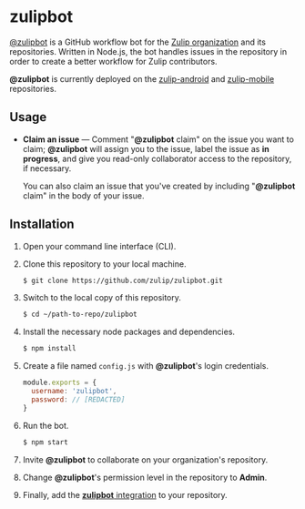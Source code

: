 # zulipbot

[@zulipbot](https://github.com/zulipbot) is a GitHub workflow bot for the
[Zulip organization](https://zulip.org) and its repositories. Written in
Node.js, the bot handles issues in the repository in order to create a
better workflow for Zulip contributors.

**@zulipbot** is currently deployed on the [zulip-android](https://github.com/zulip/zulip-android) and [zulip-mobile](https://github.com/zulip/zulip-mobile) repositories.

## Usage

* **Claim an issue** — Comment "**@zulipbot** claim" on the issue you want
to claim; **@zulipbot** will assign you to the issue, label the issue as
**in progress**, and give you read-only collaborator access to the
repository, if necessary.

    You can also claim an issue that you've created by
including "**@zulipbot** claim" in the body of your issue.

## Installation

1. Open your command line interface (CLI).
2. Clone this repository to your local machine.

    ```sh
    $ git clone https://github.com/zulip/zulipbot.git
    ```

3. Switch to the local copy of this repository.

    ```sh
    $ cd ~/path-to-repo/zulipbot
    ```

4. Install the necessary node packages and dependencies.

    ```sh
    $ npm install
    ```

5. Create a file named `config.js` with **@zulipbot**'s login credentials.

    ```js
    module.exports = {
      username: 'zulipbot',
      password: // [REDACTED]
    }
    ```

5. Run the bot.

    ```sh
    $ npm start
    ```

6. Invite **@zulipbot** to collaborate on your organization's repository.
7. Change **@zulipbot**'s permission level in the repository to **Admin**.
8. Finally, add the [**zulipbot** integration](https://github.com/integration/zulipbot)
to your repository.
